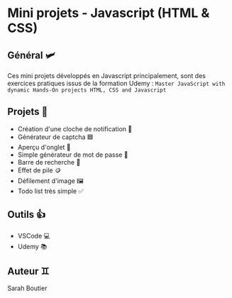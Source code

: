 # Mini projets - Javascript (HTML & CSS)

## Général 🛩️
Ces mini projets développés en Javascript principalement, sont des exercices pratiques issus de la formation Udemy : `Master JavaScript with dynamic Hands-On projects HTML, CSS and Javascript`

## Projets 🚀
- Création d'une cloche de notification 🔔
- Générateur de captcha :blue_square:
- Aperçu d'onglet 🚩
- Simple générateur de mot de passe 🔢
- Barre de recherche 🔎
- Effet de pile 🪙
- Défilement d'image 🖼️
- Todo list très simple ✅

## Outils 👍
- VSCode 💻
- Udemy 📚

## Auteur ♊
Sarah Boutier
